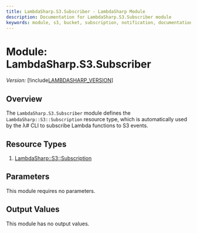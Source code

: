 ```yaml
---
title: LambdaSharp.S3.Subscriber - LambdaSharp Module
description: Documentation for LambdaSharp.S3.Subscriber module
keywords: module, s3, bucket, subscription, notification, documentation, overview
---
```

# Module: LambdaSharp.S3.Subscriber
_Version:_ [!include[LAMBDASHARP_VERSION](../version.txt)]

## Overview

The `LambdaSharp.S3.Subscriber` module defines the `LambdaSharp::S3::Subscription` resource type, which is automatically used by the λ# CLI to subscribe Lambda functions to S3 events.

## Resource Types
1. [LambdaSharp::S3::Subscription](LambdaSharp-S3-Subscription.md)

## Parameters

This module requires no parameters.

## Output Values

This module has no output values.
